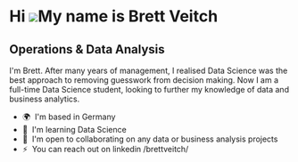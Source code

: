 Hi ![](https://user-images.githubusercontent.com/18350557/176309783-0785949b-9127-417c-8b55-ab5a4333674e.gif)My name is Brett Veitch
====================================================================================================================================

Operations & Data Analysis
--------------------------

I'm Brett. After many years of management, I realised Data Science was the best approach to removing guesswork from decision making. Now I am a full-time Data Science student, looking to further my knowledge of data and business analytics.

* 🌍  I'm based in Germany
* 🧠  I'm learning Data Science
* 🤝  I'm open to collaborating on any data or business analysis projects
* ⚡  You can reach out on linkedin /brettveitch/
